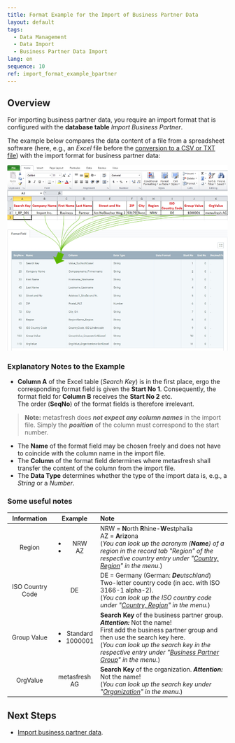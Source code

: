 ```yaml
---
title: Format Example for the Import of Business Partner Data
layout: default
tags:
  - Data Management
  - Data Import
  - Business Partner Data Import
lang: en
sequence: 10
ref: import_format_example_bpartner
---
```


## Overview
For importing business partner data, you require an import format that is configured with the **database table** *Import Business Partner*.

The example below compares the data content of a file from a spreadsheet software (here, e.g., an *Excel* file before the [conversion to a CSV or TXT file](Import_file_useful_tips)) with the import format for business partner data:

![](assets/BPartner_import_Excel_table_Format.png)

### Explanatory Notes to the Example
- **Column A** of the Excel table (*Search Key*) is in the first place, ergo the corresponding format field is given the **Start No 1**. Consequently, the format field for **Column B** receives the **Start No 2** etc.<br> The order (**SeqNo**) of the format fields is therefore irrelevant.
 >**Note:** metasfresh does ***not expect any column names*** in the import file. Simply the ***position*** of the column must correspond to the start number.

- The **Name** of the format field may be chosen freely and does not have to coincide with the column name in the import file.
- The **Column** of the format field determines where metasfresh shall transfer the content of the column from the import file.
- The **Data Type** determines whether the type of the import data is, e.g., a *String* or a *Number*.

### Some useful notes

| Information | Example | Note |
| :---: | :---: | :--- |
| Region | <ul><li>NRW</li><li>AZ</li></ul> | NRW = **N**orth **R**hine-**W**estphalia<br> AZ = **A**ri**z**ona<br> (*You can look up the acronym (**Name**) of a region in the record tab "Region" of the respective country entry under "[Country, Region](Menu)" in the menu.*) |
| ISO Country Code | DE | DE = Germany (German: _**De**utschland_)<br> Two-letter country code (in acc. with ISO 3166-1 alpha-2).<br> (*You can look up the ISO country code under "[Country, Region](Menu)" in the menu.*) |
| Group Value	| <ul><li>Standard</li><li>1000001</li></ul> | **Search Key** of the business partner group. ***Attention:*** Not the name!<br> First add the business partner group and then use the search key here.<br> (*You can look up the search key in the respective entry under "[Business Partner Group](Menu)" in the menu.*) |
| OrgValue | metasfresh AG | **Search Key** of the organization. ***Attention:*** Not the name!<br> (*You can look up the search key under "[Organization](Menu)" in the menu.*) |

## Next Steps
- [Import business partner data](Import_bpartner_data).
